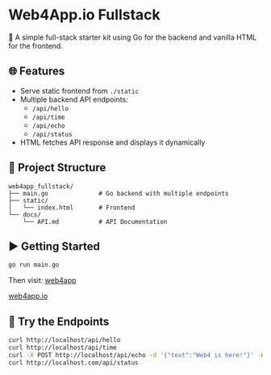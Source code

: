 # Web4App.io Fullstack

🚀 A simple full-stack starter kit using Go for the backend and vanilla HTML for the frontend.

## 🌐 Features

- Serve static frontend from `./static`
- Multiple backend API endpoints:
  - `/api/hello`
  - `/api/time`
  - `/api/echo`
  - `/api/status`
- HTML fetches API response and displays it dynamically

## 📁 Project Structure

```
web4app_fullstack/
├── main.go              # Go backend with multiple endpoints
├── static/
│   └── index.html       # Frontend
└── docs/
    └── API.md           # API Documentation
```

## ▶️ Getting Started

```bash
go run main.go
```

Then visit: [web4app](index.html)

[web4app.io](index)
## 🧪 Try the Endpoints

```bash
curl http://localhost/api/hello
curl http://localhost/api/time
curl -X POST http://localhost/api/echo -d '{"text":"Web4 is here!"}' -H "Content-Type: application/json"
curl http://localhost.com/api/status
```
